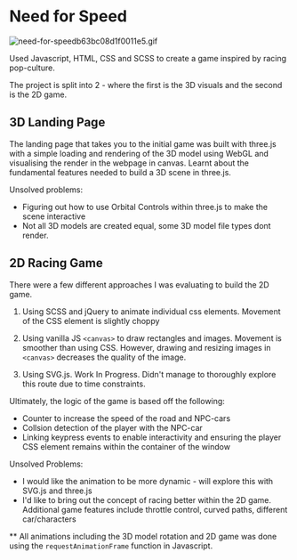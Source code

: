 # Need for Speed

![need-for-speedb63bc08d1f0011e5.gif](https://s3.gifyu.com/images/need-for-speedb63bc08d1f0011e5.gif)

Used Javascript, HTML, CSS and SCSS to create a game inspired by racing pop-culture.

The project is split into 2 - where the first is the 3D visuals and the second is the 2D game. 

## 3D Landing Page

The landing page that takes you to the initial game was built with three.js with a simple loading and rendering of the 3D model using WebGL and visualising the render in the webpage in canvas. Learnt about the fundamental features needed to build a 3D scene in three.js.

Unsolved problems:
- Figuring out how to use Orbital Controls within three.js to make the scene interactive
- Not all 3D models are created equal, some 3D model file types dont render. 

## 2D Racing Game

There were a few different approaches I was evaluating to build the 2D game.
1. Using SCSS and jQuery to animate individual css elements. Movement of the CSS element is slightly choppy
  
2. Using vanilla JS `<canvas>` to draw rectangles and images. Movement is smoother than using CSS. However, drawing and resizing images in `<canvas>` decreases the quality of the image. 
  
3. Using SVG.js. Work In Progress. Didn't manage to thoroughly explore this route due to time constraints. 

Ultimately, the logic of the game is based off the following:
- Counter to increase the speed of the road and NPC-cars  
- Collsion detection of the player with the NPC-car   
- Linking keypress events to enable interactivity and ensuring the player CSS element remains within the container of the window

Unsolved Problems:
- I would like the animation to be more dynamic - will explore this with SVG.js and three.js   
- I'd like to bring out the concept of racing better within the 2D game. Additional game features include throttle control, curved paths, different car/characters   


** All animations including the 3D model rotation and 2D game was done using the `requestAnimationFrame` function in Javascript.


